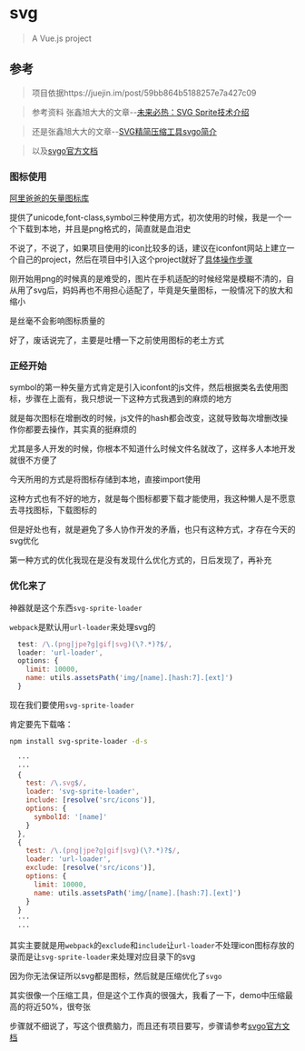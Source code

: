 # svg

> A Vue.js project

## 参考

> 项目依据https://juejin.im/post/59bb864b5188257e7a427c09

> 参考资料 张鑫旭大大的文章--[未来必热：SVG Sprite技术介绍](http://www.zhangxinxu.com/wordpress/2014/07/introduce-svg-sprite-technology/?spm=a313x.7781069.1998910419.50)

> 还是张鑫旭大大的文章--[SVG精简压缩工具svgo简介](http://www.zhangxinxu.com/wordpress/2016/02/svg-compress-tool-svgo-experience/)

> 以及[svgo官方文档](http://npm.taobao.org/package/svgo)


### 图标使用

  [阿里爸爸的矢量图标库](http://www.iconfont.cn/)
  
  提供了unicode,font-class,symbol三种使用方式，初次使用的时候，我是一个一个下载到本地，并且是png格式的，简直就是血泪史
  
  不说了，不说了，如果项目使用的icon比较多的话，建议在iconfont网站上建立一个自己的project，然后在项目中引入这个project就好了[具体操作步骤](http://www.iconfont.cn/help/detail?spm=a313x.7781069.1998910419.d8cf4382a&helptype=code)

刚开始用png的时候真的是难受的，图片在手机适配的时候经常是模糊不清的，自从用了svg后，妈妈再也不用担心适配了，毕竟是矢量图标，一般情况下的放大和缩小

是丝毫不会影响图标质量的

好了，废话说完了，主要是吐槽一下之前使用图标的老土方式


### 正经开始

symbol的第一种矢量方式肯定是引入iconfont的js文件，然后根据类名去使用图标，步骤在上面有，我只想说一下这种方式我遇到的麻烦的地方

就是每次图标在增删改的时候，js文件的hash都会改变，这就导致每次增删改操作你都要去操作，其实真的挺麻烦的

尤其是多人开发的时候，你根本不知道什么时候文件名就改了，这样多人本地开发就很不方便了  

今天所用的方式是将图标存储到本地，直接import使用

这种方式也有不好的地方，就是每个图标都要下载才能使用，我这种懒人是不愿意去寻找图标，下载图标的

但是好处也有，就是避免了多人协作开发的矛盾，也只有这种方式，才存在今天的svg优化

第一种方式的优化我现在是没有发现什么优化方式的，日后发现了，再补充


### 优化来了

神器就是这个东西`svg-sprite-loader`

`webpack`是默认用`url-loader`来处理svg的

```js
  test: /\.(png|jpe?g|gif|svg)(\?.*)?$/,
  loader: 'url-loader',
  options: {
    limit: 10000,
    name: utils.assetsPath('img/[name].[hash:7].[ext]')
  }
```

现在我们要使用`svg-sprite-loader`

肯定要先下载咯：

```bash
npm install svg-sprite-loader -d-s
```
  
```js
  ···
  ···
  {
    test: /\.svg$/,
    loader: 'svg-sprite-loader',
    include: [resolve('src/icons')],
    options: {
      symbolId: '[name]'
    }
  },
  {
    test: /\.(png|jpe?g|gif|svg)(\?.*)?$/,
    loader: 'url-loader',
    exclude: [resolve('src/icons')],
    options: {
      limit: 10000,
      name: utils.assetsPath('img/[name].[hash:7].[ext]')
    }
  }
  ···
  ···
```
  
其实主要就是用`webpack`的`exclude`和`include`让`url-loader`不处理icon图标存放的录而是让`svg-sprite-loader`来处理对应目录下的svg

因为你无法保证所以svg都是图标，然后就是压缩优化了`svgo`  

其实很像一个压缩工具，但是这个工作真的很强大，我看了一下，demo中压缩最高的将近50%，很夸张

步骤就不细说了，写这个很费脑力，而且还有项目要写，步骤请参考[svgo官方文档](http://npm.taobao.org/package/svgo)


